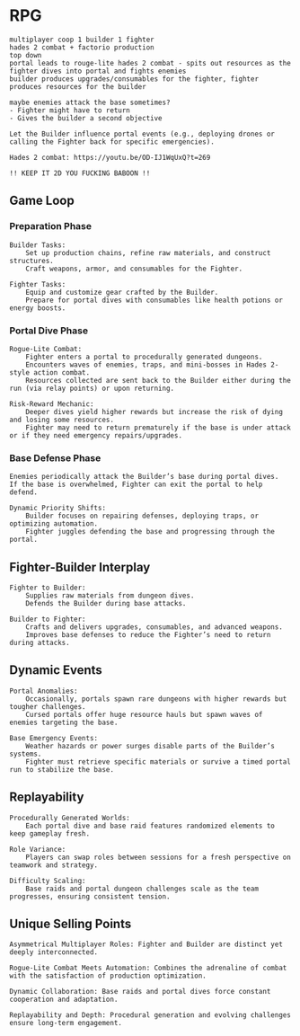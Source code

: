 # RPG

    multiplayer coop 1 builder 1 fighter
    hades 2 combat + factorio production
    top down
    portal leads to rouge-lite hades 2 combat - spits out resources as the fighter dives into portal and fights enemies
    builder produces upgrades/consumables for the fighter, fighter produces resources for the builder

    maybe enemies attack the base sometimes?
    - Fighter might have to return
    - Gives the builder a second objective

    Let the Builder influence portal events (e.g., deploying drones or calling the Fighter back for specific emergencies).

    Hades 2 combat: https://youtu.be/OD-IJ1WqUxQ?t=269

    !! KEEP IT 2D YOU FUCKING BABOON !!

## Game Loop

### Preparation Phase
    Builder Tasks:
        Set up production chains, refine raw materials, and construct structures.
        Craft weapons, armor, and consumables for the Fighter.

    Fighter Tasks:
        Equip and customize gear crafted by the Builder.
        Prepare for portal dives with consumables like health potions or energy boosts.

### Portal Dive Phase
    Rogue-Lite Combat:
        Fighter enters a portal to procedurally generated dungeons.
        Encounters waves of enemies, traps, and mini-bosses in Hades 2-style action combat.
        Resources collected are sent back to the Builder either during the run (via relay points) or upon returning.

    Risk-Reward Mechanic:
        Deeper dives yield higher rewards but increase the risk of dying and losing some resources.
        Fighter may need to return prematurely if the base is under attack or if they need emergency repairs/upgrades.

### Base Defense Phase
    Enemies periodically attack the Builder’s base during portal dives.
    If the base is overwhelmed, Fighter can exit the portal to help defend.

    Dynamic Priority Shifts:
        Builder focuses on repairing defenses, deploying traps, or optimizing automation.
        Fighter juggles defending the base and progressing through the portal.


## Fighter-Builder Interplay

    Fighter to Builder:
        Supplies raw materials from dungeon dives.
        Defends the Builder during base attacks.

    Builder to Fighter:
        Crafts and delivers upgrades, consumables, and advanced weapons.
        Improves base defenses to reduce the Fighter’s need to return during attacks.


## Dynamic Events

    Portal Anomalies:
        Occasionally, portals spawn rare dungeons with higher rewards but tougher challenges.
        Cursed portals offer huge resource hauls but spawn waves of enemies targeting the base.

    Base Emergency Events:
        Weather hazards or power surges disable parts of the Builder’s systems.
        Fighter must retrieve specific materials or survive a timed portal run to stabilize the base.


## Replayability

    Procedurally Generated Worlds:
        Each portal dive and base raid features randomized elements to keep gameplay fresh.

    Role Variance:
        Players can swap roles between sessions for a fresh perspective on teamwork and strategy.

    Difficulty Scaling:
        Base raids and portal dungeon challenges scale as the team progresses, ensuring consistent tension.


## Unique Selling Points

    Asymmetrical Multiplayer Roles: Fighter and Builder are distinct yet deeply interconnected.
    
    Rogue-Lite Combat Meets Automation: Combines the adrenaline of combat with the satisfaction of production optimization.

    Dynamic Collaboration: Base raids and portal dives force constant cooperation and adaptation.

    Replayability and Depth: Procedural generation and evolving challenges ensure long-term engagement.